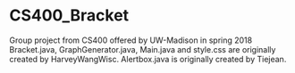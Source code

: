 # CS400_Bracket
Group project from CS400 offered by UW-Madison in spring 2018
Bracket.java, GraphGenerator.java, Main.java and style.css are originally created by HarveyWangWisc.
Alertbox.java is originally created by Tiejean.
